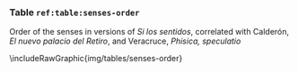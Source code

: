 ### Table `ref:table:senses-order`

Order of the senses in versions of *Si los sentidos*, correlated with
Calderón, *El nuevo palacio del Retiro*, and Veracruce, *Phisica, speculatio*

\includeRawGraphic{img/tables/senses-order}

